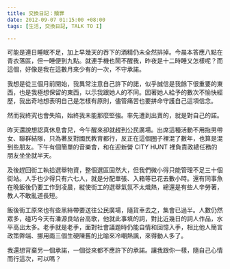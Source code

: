 ```yaml
---
title: 交換日記：贖罪
date: 2012-09-07 01:15:00 +08:00
tags: [生活, 交換日記, TALK TO I]

---
```


可能是連日睡眠不足，加上早幾天的吞下的酒精仍未全然排掉。今晨本答應八點在青衣落區，但一睡便到九點。就連手機也鬧不醒我，昨夜是十二時睡又怎樣呢？而這個，好像是我在這數月來少有的一次，不守承諾。  
  
我想是從三個月前開始，我異常注意自己許下的諾，似乎誠信是我餘下很重要的東西，也是我極想保留的東西，以示我跟她人的不同。因著她人給予的數次不愉快經歷，我出奇地想表明自己是怎樣有原則，儘管痛苦也要拼命守護自己這項信念。  
  
然而我終究也會失陷，始終我未能那麼堅強。率先遭到出賣的，就是對自己的諾。  
  
昨天還說想認真休息會兒，今午醒來卻就趕到公民廣場。出席這種活動不用拖男帶女、聯群結隊，只為著反對國民教育都行，反正在這個圈子裡混了數年，也算是混到些朋友。下午有個簡單的音樂會，和在迎新營 CITY HUNT 裡負責政總任務的朋友坐坐就半天。  
  
及後趕回街工執拾選舉物資，整個選區固然大，但我們微小得只能管理不足三十個街站。人手也少得只有六七人，就是分配單張、入箱等已花去數小時。還有同事魚在晚飯後仍要工作到凌晨，縱使街工的選舉氣氛不太熾熱，總還是有些人辛勞著，教人不敢亂道長短。  
  
飯後街工原來也有些黑絲帶要送往公民廣場，隨貨車去之，集會已過半。人數仍然眾多，碰巧今天有潘源良站台高歌，他就此事填的詞，對比近幾日的詞人作品，水平高出太多。老手就是老手，面對社會議題時仍能自情和回憶入手，相比他人簡言政策弊端、挪用兩三個生硬陳舊的比喻來冷嘲熱諷，來得動人多了。  
  
我還想背棄另一個承諾，一個從來都不應許下的承諾。讓我跟你一樣，隨自己心情而行這次，可以嗎？
